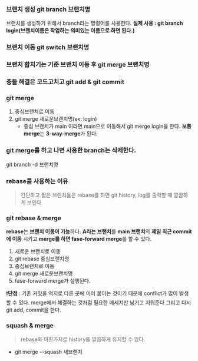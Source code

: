 


### 브랜치 생성 git branch 브랜치명
브랜치를 생성하기 위해서 branch라는 명령어를 사용한다. **실제 사용 : git branch login(브랜치이름은 작업하는 의미있는 이름으로 하면 된다.)**
### 브랜치 이동 git switch 브랜치명
### 브랜치 합치기는 기준 브랜치 이동 후 git merge 브랜치명
### 충돌 해결은 코드고치고 git add & git commit

### git merge
1. 중심브랜치로 이동
2. git merge 새로운브랜치명(ex: login) 
	- 중심 브랜치가 main 이라면 main으로 이동해서 git merge login을 한다.
**보통 merge**는 **3-way-merge**가 된다. 

### git merge를 하고 나면 사용한 branch는 삭제한다.
git branch -d 브랜치명

### rebase를 사용하는 이유
> 간단하고 짧은 브랜치들은 rebase를 하면 git history, log를 출력할 때 깔끔하게 보인다.
### git rebase & merge
**rebase**는 **브랜치 이동이 가능**하다. **A라는 브랜치**를  **main 브랜치**의 **제일 최근 commit에 이동** 시키고 **merge를 하면 fase-forward merge**를 할 수 있다.
1. 새로운 브랜치로 이동
2. git rebase 중심브랜치명
3. 중심브랜치로 이동
4. git merge 새로운브랜치명
5. fase-forward merge가 실행된다.


❗**단점** : 기존 커밋을 억지로 다른 곳에 이어 붙이는 것이기 때문에 conflict가 많이 발생할 수 있다. merge에서 해결하는 것처럼 필요한 메세지만 남기고 지워준다 그리고 다시 git add, commit을 한다.

### squash & merge
> rebase와 마찬가지로 history를 깔끔하게 유지할 수 있다.
- git merge --squash 새브랜치
